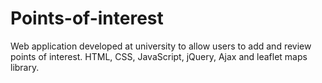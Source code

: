 # Points-of-interest
Web application developed at university to allow users to add and review points of interest. HTML, CSS, JavaScript, jQuery, Ajax and leaflet maps library. 

